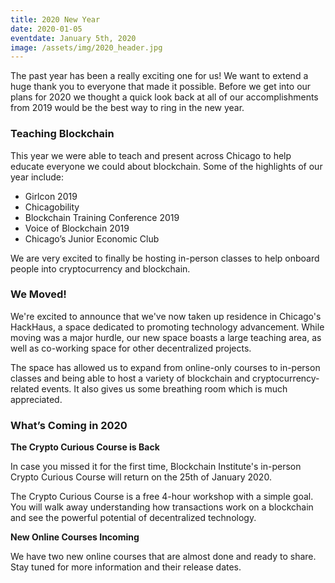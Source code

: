 ```yaml
---
title: 2020 New Year
date: 2020-01-05
eventdate: January 5th, 2020
image: /assets/img/2020_header.jpg
---
```

<p>The past year has been a really exciting one for us! We want to extend a huge thank you to everyone that made it possible. Before we get into our plans for 2020 we thought a quick look back at all of our accomplishments from 2019 would be the best way to ring in the new year.</p>

<h3>Teaching Blockchain</h3>
<p>This year we were able to teach and present across Chicago to help educate everyone we could about blockchain. Some of the highlights of our year include:</p>
<ul>
  <li>Girlcon 2019</li>
  <li>Chicagobility</li>
  <li>Blockchain Training Conference 2019</li>
	<li>Voice of Blockchain 2019</li>
	<li>Chicago’s Junior Economic Club</li>
</ul> 

<p>We are very excited to finally be hosting in-person classes to help onboard people into cryptocurrency and blockchain.</p>

<h3>We Moved!</h3>
<p>We're excited to announce that we've now taken up residence in Chicago's HackHaus, a space dedicated to promoting technology advancement. While moving was a major hurdle, our new space boasts a large teaching area, as well as co-working space for other decentralized projects.</p>

<p>The space has allowed us to expand from online-only courses to in-person classes and being able to host a variety of blockchain and cryptocurrency-related events. It also gives us some breathing room which is much appreciated.</p>

<h3>What’s Coming in 2020</h3>
<b>The Crypto Curious Course is Back</b>
<p>In case you missed it for the first time, Blockchain Institute's in-person Crypto Curious Course will return on the 25th of January 2020.</p>

<p>The Crypto Curious Course is a free 4-hour workshop with a simple goal. You will walk away understanding how transactions work on a blockchain and see the powerful potential of decentralized technology.</p>

<b>New Online Courses Incoming</b>
<p>We have two new online courses that are almost done and ready to share. Stay tuned for more information and their release dates.</p>


